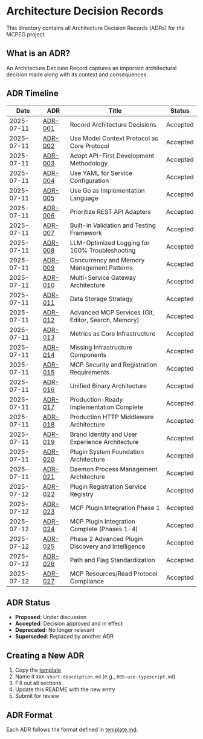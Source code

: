 # Architecture Decision Records

This directory contains all Architecture Decision Records (ADRs) for the MCPEG project.

## What is an ADR?

An Architecture Decision Record captures an important architectural decision made along with its context and consequences.

## ADR Timeline

| Date | ADR | Title | Status |
|------|-----|-------|--------|
| 2025-07-11 | [ADR-001](001-record-architecture-decisions.md) | Record Architecture Decisions | Accepted |
| 2025-07-11 | [ADR-002](002-use-mcp-protocol.md) | Use Model Context Protocol as Core Protocol | Accepted |
| 2025-07-11 | [ADR-003](003-api-first-development.md) | Adopt API-First Development Methodology | Accepted |
| 2025-07-11 | [ADR-004](004-yaml-configuration.md) | Use YAML for Service Configuration | Accepted |
| 2025-07-11 | [ADR-005](005-use-go-language.md) | Use Go as Implementation Language | Accepted |
| 2025-07-11 | [ADR-006](006-prioritize-rest-adapters.md) | Prioritize REST API Adapters | Accepted |
| 2025-07-11 | [ADR-007](007-built-in-validation-framework.md) | Built-in Validation and Testing Framework | Accepted |
| 2025-07-11 | [ADR-008](008-llm-optimized-logging.md) | LLM-Optimized Logging for 100% Troubleshooting | Accepted |
| 2025-07-11 | [ADR-009](009-concurrency-and-memory-management.md) | Concurrency and Memory Management Patterns | Accepted |
| 2025-07-11 | [ADR-010](010-multi-service-gateway.md) | Multi-Service Gateway Architecture | Accepted |
| 2025-07-11 | [ADR-011](011-data-storage-strategy.md) | Data Storage Strategy | Accepted |
| 2025-07-11 | [ADR-012](012-advanced-mcp-services.md) | Advanced MCP Services (Git, Editor, Search, Memory) | Accepted |
| 2025-07-11 | [ADR-013](013-metrics-as-core-infrastructure.md) | Metrics as Core Infrastructure | Accepted |
| 2025-07-11 | [ADR-014](014-missing-infrastructure-components.md) | Missing Infrastructure Components | Accepted |
| 2025-07-11 | [ADR-015](015-mcp-security-and-registration.md) | MCP Security and Registration Requirements | Accepted |
| 2025-07-11 | [ADR-016](016-unified-binary-architecture.md) | Unified Binary Architecture | Accepted |
| 2025-07-11 | [ADR-017](017-production-ready-implementation-complete.md) | Production-Ready Implementation Complete | Accepted |
| 2025-07-11 | [ADR-018](018-production-http-middleware-architecture.md) | Production HTTP Middleware Architecture | Accepted |
| 2025-07-11 | [ADR-019](019-brand-identity-and-user-experience-architecture.md) | Brand Identity and User Experience Architecture | Accepted |
| 2025-07-11 | [ADR-020](020-plugin-system-foundation-architecture.md) | Plugin System Foundation Architecture | Accepted |
| 2025-07-11 | [ADR-021](021-daemon-process-management.md) | Daemon Process Management Architecture | Accepted |
| 2025-07-12 | [ADR-022](022-plugin-registration-service-registry.md) | Plugin Registration Service Registry | Accepted |
| 2025-07-12 | [ADR-023](023-mcp-plugin-integration-phase-1.md) | MCP Plugin Integration Phase 1 | Accepted |
| 2025-07-12 | [ADR-024](024-mcp-plugin-integration-complete-phases-1-4.md) | MCP Plugin Integration Complete (Phases 1-4) | Accepted |
| 2025-07-12 | [ADR-025](025-phase-2-advanced-plugin-discovery-intelligence.md) | Phase 2 Advanced Plugin Discovery and Intelligence | Accepted |
| 2025-07-12 | [ADR-026](026-path-flag-standardization.md) | Path and Flag Standardization | Accepted |
| 2025-07-12 | [ADR-027](027-mcp-resources-read-protocol-compliance.md) | MCP Resources/Read Protocol Compliance | Accepted |

## ADR Status

- **Proposed**: Under discussion
- **Accepted**: Decision approved and in effect
- **Deprecated**: No longer relevant
- **Superseded**: Replaced by another ADR

## Creating a New ADR

1. Copy the [template](template.md)
2. Name it `XXX-short-description.md` (e.g., `005-use-typescript.md`)
3. Fill out all sections
4. Update this README with the new entry
5. Submit for review

## ADR Format

Each ADR follows the format defined in [template.md](template.md).